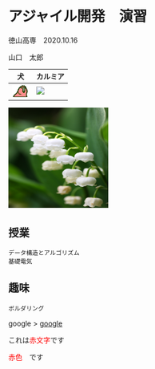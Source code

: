 <!--
# Hello and... Do you goodbye?
<form>
<label><input type="radio" name="moonside" value="no" selected>yes</label>
  <label><input type="radio" name="moonside" value="yes">no</label>

<details onclick="event.preventDefault()" id="main">
  <summary><input type="button" value="OK" onclick="if(this.form.moonside.value=="yes") confirm('Goodbye!') && history.go(-1); else document.getElementById('main').open = true"></summary>
  -->
  # アジャイル開発　演習
  徳山高専　2020.10.16
  
  
  山口　太郎
  
  |犬|カルミア|
  |---|---|
  |![](parrot.gif)|[![](https://upload.wikimedia.org/wikipedia/commons/2/20/Cochenille_z02.jpg)](https://ja.wikipedia.org/wiki/ファイル:Cochenille_z02.jpg)|
  
  <a href="http://www.yunphoto.net"><img src="yun_7765.jpg" alt="すずらん" title="すずらん Photo by (c)Tomo.Yun" width="200" height="200"></a>
  
  ## 授業
    データ構造とアルゴリズム
    基礎電気
  
  ## 趣味
    ボルダリング
  
  google >
  [google](//google.com)
  
  これは<span style="color: red; ">赤文字</span>です
  
  <font color="Red">赤色</font>　です
  
<!--/details>
</form-->
